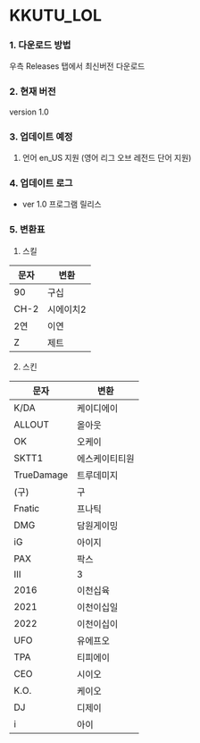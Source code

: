 
# KKUTU_LOL
### 1. 다운로드 방법
우측 Releases 탭에서 최신버전 다운로드

### 2. 현재 버전
version 1.0

### 3. 업데이트 예정
1. 언어 en_US 지원 (영어 리그 오브 레전드 단어 지원)

### 4. 업데이트 로그
- ver 1.0 프로그램 릴리스

### 5.  변환표
1. 스킬

문자 | 변환
-----|-----
90|구십
CH-2|시에이치2
2연|이연
Z|제트

2. 스킨

문자 | 변환
----|----
K/DA|케이디에이
ALLOUT|올아웃
OK|오케이
SKTT1|에스케이티티원
TrueDamage|트루데미지
(구)|구
Fnatic|프나틱
DMG|담원게이밍
iG|아이지
PAX|팍스
III|3
2016|이천십육
2021|이천이십일
2022|이천이십이
UFO|유에프오
TPA|티피에이
CEO|시이오
K.O.|케이오
DJ|디제이
i|아이
